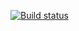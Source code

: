 [![Build status](https://ci.appveyor.com/api/projects/status/2dejs87r43sk5ewl/branch/main?svg=true)](https://ci.appveyor.com/project/german-spb/layouts/branch/main)
